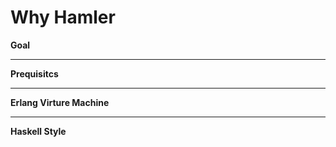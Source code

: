 # Why Hamler

**Goal**



---

**Prequisitcs**



---

**Erlang Virture Machine**



---

**Haskell Style**

